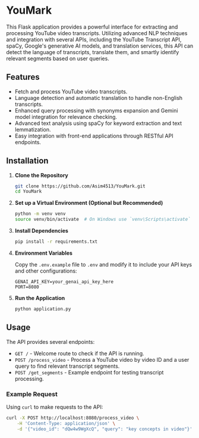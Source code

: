 # YouMark

This Flask application provides a powerful interface for extracting and processing YouTube video transcripts. Utilizing advanced NLP techniques and integration with several APIs, including the YouTube Transcript API, spaCy, Google's generative AI models, and translation services, this API can detect the language of transcripts, translate them, and smartly identify relevant segments based on user queries.

## Features

- Fetch and process YouTube video transcripts.
- Language detection and automatic translation to handle non-English transcripts.
- Enhanced query processing with synonyms expansion and Gemini model integration for relevance checking.
- Advanced text analysis using spaCy for keyword extraction and text lemmatization.
- Easy integration with front-end applications through RESTful API endpoints.

## Installation

1. **Clone the Repository**

    ```bash
    git clone https://github.com/Asim4513/YouMark.git
    cd YouMark
    ```

2. **Set up a Virtual Environment (Optional but Recommended)**

    ```bash
    python -m venv venv
    source venv/bin/activate  # On Windows use `venv\Scripts\activate`
    ```

3. **Install Dependencies**

    ```bash
    pip install -r requirements.txt
    ```

4. **Environment Variables**

    Copy the `.env.example` file to `.env` and modify it to include your API keys and other configurations:

    ```plaintext
    GENAI_API_KEY=your_genai_api_key_here
    PORT=8080
    ```

5. **Run the Application**

    ```bash
    python application.py
    ```

## Usage

The API provides several endpoints:

- `GET /` - Welcome route to check if the API is running.
- `POST /process_video` - Process a YouTube video by video ID and a user query to find relevant transcript segments.
- `POST /get_segments` - Example endpoint for testing transcript processing.

### Example Request

Using `curl` to make requests to the API:

```bash
curl -X POST http://localhost:8080/process_video \
    -H 'Content-Type: application/json' \
    -d '{"video_id": "dQw4w9WgXcQ", "query": "key concepts in video"}'
